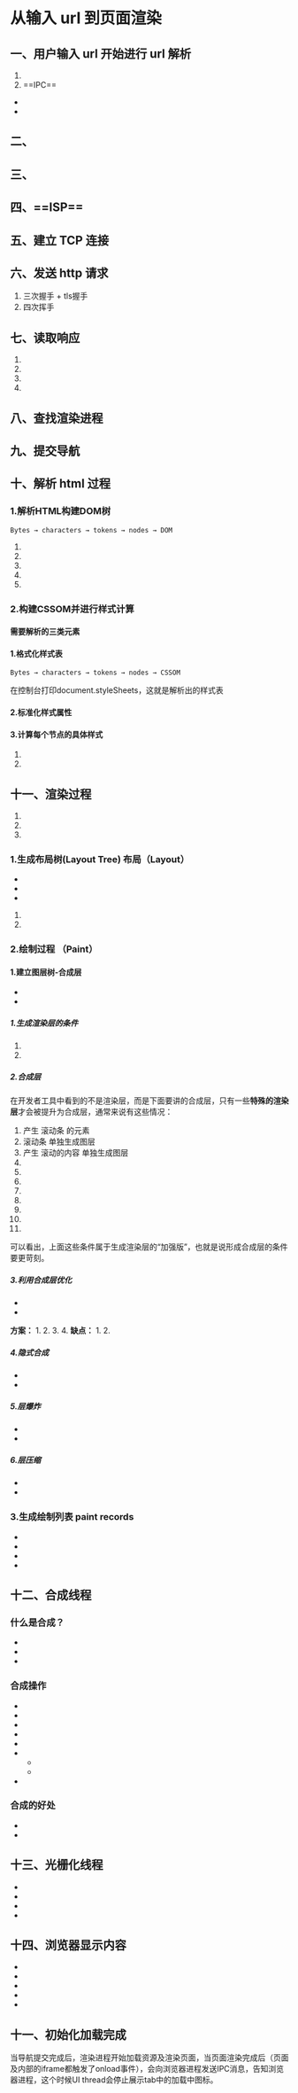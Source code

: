 # 从输入 url 到页面渲染

## 一、用户输入 url 开始进行 url 解析
1. 
2. ==IPC==

-  
- 

## 二、

## 三、

## 四、==ISP==

## 五、建立 TCP 连接

## 六、发送 http 请求
1. 三次握手 + tls握手
2. 四次挥手

## 七、读取响应
1. 
2. 
3. 
4. 

## 八、查找渲染进程



## 九、提交导航


## 十、解析 html 过程

### **1.解析HTML构建DOM树**
```
Bytes → characters → tokens → nodes → DOM
```
1. 
2. 
3. 
   
4. 
5. 

### **2.构建CSSOM并进行样式计算**

#### 需要解析的三类元素


#### 1.格式化样式表
```
Bytes → characters → tokens → nodes → CSSOM
```
在控制台打印document.styleSheets，这就是解析出的样式表
#### 2.标准化样式属性

#### 3.计算每个节点的具体样式

1. 
2. 

## 十一、渲染过程
1. 
2. 
3. 
### **1.生成布局树(Layout Tree)** 布局（Layout）
- 
- 
- 

1. 
2. 

### **2.绘制过程 （Paint）**

#### 1.建立图层树-合成层
- 
- 
##### 1.生成渲染层的条件
1. 
2. 
##### 2.合成层
在开发者工具中看到的不是渲染层，而是下面要讲的合成层，只有一些**特殊的渲染层**才会被提升为合成层，通常来说有这些情况：
1. 产生 滚动条 的元素
2. 滚动条 单独生成图层
3. 产生 滚动的内容 单独生成图层
4. 
5. 
6. 
7. 
8. 
9. 
10. 
11. 
可以看出，上面这些条件属于生成渲染层的“加强版”，也就是说形成合成层的条件要更苛刻。

##### 3.利用合成层优化
- 
- 
**方案：**
1. 
2. 
3. 
4. 
**缺点：**
1. 
2. 
##### 4.隐式合成
- 
- 
##### 5.层爆炸
- 
- 

##### 6.层压缩
- 
- 

### **3.生成绘制列表** paint records
- 
- 
- 
- 

## 十二、合成线程
### **什么是合成？**
- 
- 
- 
### 合成操作
- 
- 
- 
- 
- 
- 
  - 
  - 
- 

### 合成的好处
- 
- 

## 十三、光栅化线程
- 
- 
- 
- 

## 十四、浏览器显示内容
- 
- 
- 
- 
- 

## 十一、初始化加载完成
当导航提交完成后，渲染进程开始加载资源及渲染页面，当页面渲染完成后（页面及内部的iframe都触发了onload事件），会向浏览器进程发送IPC消息，告知浏览器进程，这个时候UI thread会停止展示tab中的加载中图标。